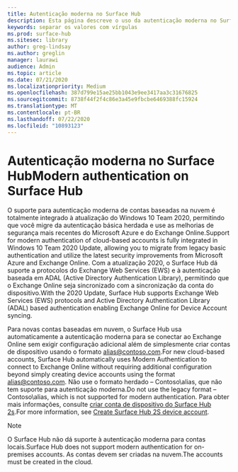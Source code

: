 ```yaml
---
title: Autenticação moderna no Surface Hub
description: Esta página descreve o uso da autenticação moderna no Surface Hub em contraste com a autenticação básica herdada.
keywords: separar os valores com vírgulas
ms.prod: surface-hub
ms.sitesec: library
author: greg-lindsay
ms.author: greglin
manager: laurawi
audience: Admin
ms.topic: article
ms.date: 07/21/2020
ms.localizationpriority: Medium
ms.openlocfilehash: 387d799e15ae25bb1043e9ee3417aa3c31676825
ms.sourcegitcommit: 8738f44f2f4c86e3a45e9fbcbe6469388fc15924
ms.translationtype: MT
ms.contentlocale: pt-BR
ms.lasthandoff: 07/22/2020
ms.locfileid: "10893123"
---
```

# <span data-ttu-id="67773-104">Autenticação moderna no Surface Hub</span><span class="sxs-lookup"><span data-stu-id="67773-104">Modern authentication on Surface Hub</span></span>

<span data-ttu-id="67773-105">O suporte para autenticação moderna de contas baseadas na nuvem é totalmente integrado à atualização do Windows 10 Team 2020, permitindo que você migre da autenticação básica herdada e use as melhorias de segurança mais recentes do Microsoft Azure e do Exchange Online.</span><span class="sxs-lookup"><span data-stu-id="67773-105">Support for modern authentication of cloud-based accounts is fully integrated in Windows 10 Team 2020 Update, allowing you to migrate from legacy basic authentication and utilize the latest security improvements from Microsoft Azure and Exchange Online.</span></span> <span data-ttu-id="67773-106">Com a atualização 2020, o Surface Hub dá suporte a protocolos do Exchange Web Services (EWS) e à autenticação baseada em ADAL (Active Directory Authentication Library), permitindo que o Exchange Online seja sincronizado com a sincronização da conta do dispositivo.</span><span class="sxs-lookup"><span data-stu-id="67773-106">With the 2020 Update, Surface Hub supports Exchange Web Services (EWS) protocols and Active Directory Authentication Library (ADAL) based authentication enabling Exchange Online for Device Account syncing.</span></span>

<span data-ttu-id="67773-107">Para novas contas baseadas em nuvem, o Surface Hub usa automaticamente a autenticação moderna para se conectar ao Exchange Online sem exigir configuração adicional além de simplesmente criar contas de dispositivo usando o formato [alias@contoso.com](mailto:alias@contoso.com).</span><span class="sxs-lookup"><span data-stu-id="67773-107">For new cloud-based accounts, Surface Hub automatically uses Modern Authentication to connect to Exchange Online without requiring additional configuration beyond simply creating device accounts using the format [alias@contoso.com](mailto:alias@contoso.com).</span></span> <span data-ttu-id="67773-108">Não use o formato herdado – Contoso\alias, que não tem suporte para autenticação moderna.</span><span class="sxs-lookup"><span data-stu-id="67773-108">Do not use the legacy format – Contoso\alias, which is not supported for modern authentication.</span></span> <span data-ttu-id="67773-109">Para obter mais informações, consulte [criar conta de dispositivo do Surface Hub 2s](https://docs.microsoft.com/surface-hub/surface-hub-2s-account).</span><span class="sxs-lookup"><span data-stu-id="67773-109">For more information, see [Create Surface Hub 2S device account](https://docs.microsoft.com/surface-hub/surface-hub-2s-account).</span></span>

> [!NOTE]
> <span data-ttu-id="67773-110">O Surface Hub não dá suporte à autenticação moderna para contas locais.</span><span class="sxs-lookup"><span data-stu-id="67773-110">Surface Hub does not support modern authentication for on-premises accounts.</span></span> <span data-ttu-id="67773-111">As contas devem ser criadas na nuvem.</span><span class="sxs-lookup"><span data-stu-id="67773-111">The accounts must be created in the cloud.</span></span>

